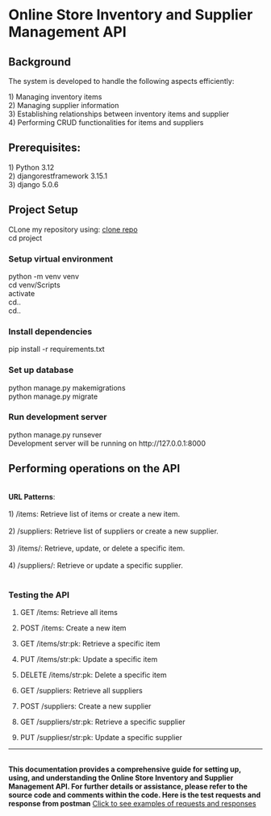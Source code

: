 
  <h1>Online Store Inventory and Supplier Management API
</h1>
<h2>Background</h2>
<p>The system is developed to handle the following aspects efficiently:</p>
1) Managing inventory items<br>
2) Managing supplier information<br>
3) Establishing relationships between inventory items and supplier<br>
4) Performing CRUD functionalities for items and suppliers<br>
<h2>Prerequisites:</h2>
<p> 
  1) Python 3.12<br>
  2) djangorestframework 3.15.1<br>
  3) django 5.0.6<br>
</p>
<h2>Project Setup</h2>
CLone my repository using: <a href='https://github.com/Gbekee/api_inventory.git'> clone repo</a><br>
cd project
<h3>Setup virtual environment</h3>
python -m venv venv<br>
cd venv/Scripts<br>
activate<br>
cd..<br>
cd..<br>
<h3>Install dependencies</h3>
pip install -r requirements.txt<br>
<h3>Set up database</h3>
python manage.py makemigrations<br>
python manage.py migrate
<h3>Run development server</h3>
python manage.py runsever<br>
Development server will be running on  http://127.0.0.1:8000 <br>
<h2>Performing operations on the API</h2><br>
<b>URL Patterns</b>:<br><br>
  1) /items: Retrieve list of items or create a new item.<br><br>
  2) /suppliers: Retrieve list of suppliers or create a new supplier.<br><br>
  3) /items/<str:pk>: Retrieve, update, or delete a specific item.<br><br>
  4) /suppliers/<str:pk>: Retrieve or update a specific supplier.<br><br>
<h3>Testing the API<br></h3>
    
1) GET /items: Retrieve all items

2) POST /items: Create a new item

3) GET /items/str:pk: Retrieve a specific item

4) PUT /items/str:pk: Update a specific item

5) DELETE /items/str:pk: Delete a specific item

6) GET /suppliers: Retrieve all suppliers

7) POST /suppliers: Create a new supplier

8) GET /suppliers/str:pk: Retrieve a specific supplier

9) PUT /suppliesr/str:pk: Update a specific supplier
<hr>
<br>
<b>This documentation provides a comprehensive guide for setting up, using, and understanding the Online Store Inventory and Supplier Management API. For further details or assistance, please refer to the source code and comments within the code.
Here is the test requests and response from postman</b>
<a href='https://documenter.getpostman.com/view/31900650/2sA3XQgMhB'>Click to see examples of requests and responses</a>
